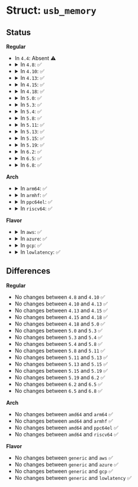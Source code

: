 # Struct: <code>usb_memory</code>

## Status
<b>Regular</b>
<ul>
<li>
In <code>4.4</code>: Absent ⚠️
</li>
<li>
<details>
<summary>In <code>4.8</code>: ✅</summary>

```c
struct usb_memory {
    struct list_head memlist;
    int vma_use_count;
    int urb_use_count;
    u32 size;
    void *mem;
    dma_addr_t dma_handle;
    long unsigned int vm_start;
    struct usb_dev_state *ps;
};
```
</details>
</li>
<li>
<details>
<summary>In <code>4.10</code>: ✅</summary>

```c
struct usb_memory {
    struct list_head memlist;
    int vma_use_count;
    int urb_use_count;
    u32 size;
    void *mem;
    dma_addr_t dma_handle;
    long unsigned int vm_start;
    struct usb_dev_state *ps;
};
```
</details>
</li>
<li>
<details>
<summary>In <code>4.13</code>: ✅</summary>

```c
struct usb_memory {
    struct list_head memlist;
    int vma_use_count;
    int urb_use_count;
    u32 size;
    void *mem;
    dma_addr_t dma_handle;
    long unsigned int vm_start;
    struct usb_dev_state *ps;
};
```
</details>
</li>
<li>
<details>
<summary>In <code>4.15</code>: ✅</summary>

```c
struct usb_memory {
    struct list_head memlist;
    int vma_use_count;
    int urb_use_count;
    u32 size;
    void *mem;
    dma_addr_t dma_handle;
    long unsigned int vm_start;
    struct usb_dev_state *ps;
};
```
</details>
</li>
<li>
<details>
<summary>In <code>4.18</code>: ✅</summary>

```c
struct usb_memory {
    struct list_head memlist;
    int vma_use_count;
    int urb_use_count;
    u32 size;
    void *mem;
    dma_addr_t dma_handle;
    long unsigned int vm_start;
    struct usb_dev_state *ps;
};
```
</details>
</li>
<li>
<details>
<summary>In <code>5.0</code>: ✅</summary>

```c
struct usb_memory {
    struct list_head memlist;
    int vma_use_count;
    int urb_use_count;
    u32 size;
    void *mem;
    dma_addr_t dma_handle;
    long unsigned int vm_start;
    struct usb_dev_state *ps;
};
```
</details>
</li>
<li>
<details>
<summary>In <code>5.3</code>: ✅</summary>

```c
struct usb_memory {
    struct list_head memlist;
    int vma_use_count;
    int urb_use_count;
    u32 size;
    void *mem;
    dma_addr_t dma_handle;
    long unsigned int vm_start;
    struct usb_dev_state *ps;
};
```
</details>
</li>
<li>
<details>
<summary>In <code>5.4</code>: ✅</summary>

```c
struct usb_memory {
    struct list_head memlist;
    int vma_use_count;
    int urb_use_count;
    u32 size;
    void *mem;
    dma_addr_t dma_handle;
    long unsigned int vm_start;
    struct usb_dev_state *ps;
};
```
</details>
</li>
<li>
<details>
<summary>In <code>5.8</code>: ✅</summary>

```c
struct usb_memory {
    struct list_head memlist;
    int vma_use_count;
    int urb_use_count;
    u32 size;
    void *mem;
    dma_addr_t dma_handle;
    long unsigned int vm_start;
    struct usb_dev_state *ps;
};
```
</details>
</li>
<li>
<details>
<summary>In <code>5.11</code>: ✅</summary>

```c
struct usb_memory {
    struct list_head memlist;
    int vma_use_count;
    int urb_use_count;
    u32 size;
    void *mem;
    dma_addr_t dma_handle;
    long unsigned int vm_start;
    struct usb_dev_state *ps;
};
```
</details>
</li>
<li>
<details>
<summary>In <code>5.13</code>: ✅</summary>

```c
struct usb_memory {
    struct list_head memlist;
    int vma_use_count;
    int urb_use_count;
    u32 size;
    void *mem;
    dma_addr_t dma_handle;
    long unsigned int vm_start;
    struct usb_dev_state *ps;
};
```
</details>
</li>
<li>
<details>
<summary>In <code>5.15</code>: ✅</summary>

```c
struct usb_memory {
    struct list_head memlist;
    int vma_use_count;
    int urb_use_count;
    u32 size;
    void *mem;
    dma_addr_t dma_handle;
    long unsigned int vm_start;
    struct usb_dev_state *ps;
};
```
</details>
</li>
<li>
<details>
<summary>In <code>5.19</code>: ✅</summary>

```c
struct usb_memory {
    struct list_head memlist;
    int vma_use_count;
    int urb_use_count;
    u32 size;
    void *mem;
    dma_addr_t dma_handle;
    long unsigned int vm_start;
    struct usb_dev_state *ps;
};
```
</details>
</li>
<li>
<details>
<summary>In <code>6.2</code>: ✅</summary>

```c
struct usb_memory {
    struct list_head memlist;
    int vma_use_count;
    int urb_use_count;
    u32 size;
    void *mem;
    dma_addr_t dma_handle;
    long unsigned int vm_start;
    struct usb_dev_state *ps;
};
```
</details>
</li>
<li>
<details>
<summary>In <code>6.5</code>: ✅</summary>

```c
struct usb_memory {
    struct list_head memlist;
    int vma_use_count;
    int urb_use_count;
    u32 size;
    void *mem;
    dma_addr_t dma_handle;
    long unsigned int vm_start;
    struct usb_dev_state *ps;
};
```
</details>
</li>
<li>
<details>
<summary>In <code>6.8</code>: ✅</summary>

```c
struct usb_memory {
    struct list_head memlist;
    int vma_use_count;
    int urb_use_count;
    u32 size;
    void *mem;
    dma_addr_t dma_handle;
    long unsigned int vm_start;
    struct usb_dev_state *ps;
};
```
</details>
</li>
</ul>
<b>Arch</b>
<ul>
<li>
<details>
<summary>In <code>arm64</code>: ✅</summary>

```c
struct usb_memory {
    struct list_head memlist;
    int vma_use_count;
    int urb_use_count;
    u32 size;
    void *mem;
    dma_addr_t dma_handle;
    long unsigned int vm_start;
    struct usb_dev_state *ps;
};
```
</details>
</li>
<li>
<details>
<summary>In <code>armhf</code>: ✅</summary>

```c
struct usb_memory {
    struct list_head memlist;
    int vma_use_count;
    int urb_use_count;
    u32 size;
    void *mem;
    dma_addr_t dma_handle;
    long unsigned int vm_start;
    struct usb_dev_state *ps;
};
```
</details>
</li>
<li>
<details>
<summary>In <code>ppc64el</code>: ✅</summary>

```c
struct usb_memory {
    struct list_head memlist;
    int vma_use_count;
    int urb_use_count;
    u32 size;
    void *mem;
    dma_addr_t dma_handle;
    long unsigned int vm_start;
    struct usb_dev_state *ps;
};
```
</details>
</li>
<li>
<details>
<summary>In <code>riscv64</code>: ✅</summary>

```c
struct usb_memory {
    struct list_head memlist;
    int vma_use_count;
    int urb_use_count;
    u32 size;
    void *mem;
    dma_addr_t dma_handle;
    long unsigned int vm_start;
    struct usb_dev_state *ps;
};
```
</details>
</li>
</ul>
<b>Flavor</b>
<ul>
<li>
<details>
<summary>In <code>aws</code>: ✅</summary>

```c
struct usb_memory {
    struct list_head memlist;
    int vma_use_count;
    int urb_use_count;
    u32 size;
    void *mem;
    dma_addr_t dma_handle;
    long unsigned int vm_start;
    struct usb_dev_state *ps;
};
```
</details>
</li>
<li>
<details>
<summary>In <code>azure</code>: ✅</summary>

```c
struct usb_memory {
    struct list_head memlist;
    int vma_use_count;
    int urb_use_count;
    u32 size;
    void *mem;
    dma_addr_t dma_handle;
    long unsigned int vm_start;
    struct usb_dev_state *ps;
};
```
</details>
</li>
<li>
<details>
<summary>In <code>gcp</code>: ✅</summary>

```c
struct usb_memory {
    struct list_head memlist;
    int vma_use_count;
    int urb_use_count;
    u32 size;
    void *mem;
    dma_addr_t dma_handle;
    long unsigned int vm_start;
    struct usb_dev_state *ps;
};
```
</details>
</li>
<li>
<details>
<summary>In <code>lowlatency</code>: ✅</summary>

```c
struct usb_memory {
    struct list_head memlist;
    int vma_use_count;
    int urb_use_count;
    u32 size;
    void *mem;
    dma_addr_t dma_handle;
    long unsigned int vm_start;
    struct usb_dev_state *ps;
};
```
</details>
</li>
</ul>

## Differences
<b>Regular</b>
<ul>
<li>
No changes between <code>4.8</code> and <code>4.10</code> ✅
</li>
<li>
No changes between <code>4.10</code> and <code>4.13</code> ✅
</li>
<li>
No changes between <code>4.13</code> and <code>4.15</code> ✅
</li>
<li>
No changes between <code>4.15</code> and <code>4.18</code> ✅
</li>
<li>
No changes between <code>4.18</code> and <code>5.0</code> ✅
</li>
<li>
No changes between <code>5.0</code> and <code>5.3</code> ✅
</li>
<li>
No changes between <code>5.3</code> and <code>5.4</code> ✅
</li>
<li>
No changes between <code>5.4</code> and <code>5.8</code> ✅
</li>
<li>
No changes between <code>5.8</code> and <code>5.11</code> ✅
</li>
<li>
No changes between <code>5.11</code> and <code>5.13</code> ✅
</li>
<li>
No changes between <code>5.13</code> and <code>5.15</code> ✅
</li>
<li>
No changes between <code>5.15</code> and <code>5.19</code> ✅
</li>
<li>
No changes between <code>5.19</code> and <code>6.2</code> ✅
</li>
<li>
No changes between <code>6.2</code> and <code>6.5</code> ✅
</li>
<li>
No changes between <code>6.5</code> and <code>6.8</code> ✅
</li>
</ul>
<b>Arch</b>
<ul>
<li>
No changes between <code>amd64</code> and <code>arm64</code> ✅
</li>
<li>
No changes between <code>amd64</code> and <code>armhf</code> ✅
</li>
<li>
No changes between <code>amd64</code> and <code>ppc64el</code> ✅
</li>
<li>
No changes between <code>amd64</code> and <code>riscv64</code> ✅
</li>
</ul>
<b>Flavor</b>
<ul>
<li>
No changes between <code>generic</code> and <code>aws</code> ✅
</li>
<li>
No changes between <code>generic</code> and <code>azure</code> ✅
</li>
<li>
No changes between <code>generic</code> and <code>gcp</code> ✅
</li>
<li>
No changes between <code>generic</code> and <code>lowlatency</code> ✅
</li>
</ul>
